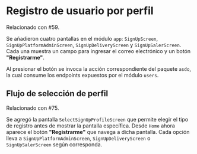 # Registro de usuario por perfil
Relacionado con #59.

Se añadieron cuatro pantallas en el módulo `app`:
`SignUpScreen`, `SignUpPlatformAdminScreen`, `SignUpDeliveryScreen` y `SignUpSalerScreen`.
Cada una muestra un campo para ingresar el correo electrónico y un botón **"Registrarme"**.

Al presionar el botón se invoca la acción correspondiente del paquete `asdo`,
la cual consume los endpoints expuestos por el módulo `users`.

## Flujo de selección de perfil

Relacionado con #75.

Se agregó la pantalla `SelectSignUpProfileScreen` que permite elegir el tipo de registro antes de mostrar la pantalla específica.
Desde `Home` ahora aparece el botón **"Registrarme"** que navega a dicha pantalla.
Cada opción lleva a `SignUpPlatformAdminScreen`, `SignUpDeliveryScreen` o `SignUpSalerScreen` según corresponda.
